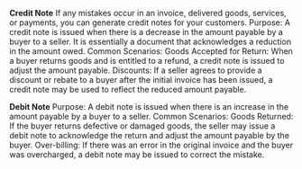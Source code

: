 
**Credit Note**
If any mistakes occur in an invoice, delivered goods, services, or payments, you can generate credit notes for your customers. 
Purpose: A credit note is issued when there is a decrease in the amount payable by a buyer to a seller. It is essentially a document that acknowledges a reduction in the amount owed.
Common Scenarios: 
	Goods Accepted for Return: When a buyer returns goods and is entitled to a refund, a credit note is issued to adjust the amount payable.
	Discounts: If a seller agrees to provide a discount or rebate to a buyer after the initial invoice has been issued, a credit note may be used to reflect the reduced amount payable.


**Debit Note**
Purpose: A debit note is issued when there is an increase in the amount payable by a buyer to a seller.
Common Scenarios:
	Goods Returned: If the buyer returns defective or damaged goods, the seller may issue a debit note to acknowledge the return and adjust the amount payable by the buyer.
	Over-billing: If there was an error in the original invoice and the buyer was overcharged, a debit note may be issued to correct the mistake.

